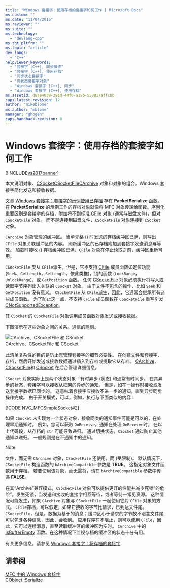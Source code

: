 ```yaml
---
title: "Windows 套接字：使用存档的套接字如何工作 | Microsoft Docs"
ms.custom: ""
ms.date: "11/04/2016"
ms.reviewer: ""
ms.suite: ""
ms.technology: 
  - "devlang-cpp"
ms.tgt_pltfrm: ""
ms.topic: "article"
dev_langs: 
  - "C++"
helpviewer_keywords: 
  - "套接字 [C++], 同步操作"
  - "套接字 [C++], 使用存档"
  - "同步状态套接字"
  - "两状态套接字对象"
  - "Windows 套接字 [C++], 同步"
  - "Windows 套接字 [C++], 使用存档"
ms.assetid: d8ae4039-391d-44f0-a19b-558817affcbb
caps.latest.revision: 12
author: "mikeblome"
ms.author: "mblome"
manager: "ghogen"
caps.handback.revision: 8
---
```

# Windows 套接字：使用存档的套接字如何工作
[!INCLUDE[vs2017banner](../assembler/inline/includes/vs2017banner.md)]

本文说明对象、[CSocket](../mfc/reference/csocket-class.md)[CSocketFile](../mfc/reference/csocketfile-class.md)[CArchive](../mfc/reference/carchive-class.md) 对象和对象的组合。Windows 套接字简化发送和接收数据。  
  
 文章 [Windows 套接字：套接字的示例使用已存档](../mfc/windows-sockets-example-of-sockets-using-archives.md) 存在 **PacketSerialize** 函数。  在 **PacketSerialize** 的示例工作的存档对象就像将 MFC 对象传递给函数。[序列化](../Topic/CObject::Serialize.md) 重要区别是套接字的存档，附加将不到标准 [CFile](../mfc/reference/cfile-class.md) 对象 \(通常与磁盘文件\)，但对 `CSocketFile` 对象。  而不是连接到磁盘文件，`CSocketFile` 对象连接到 `CSocket` 对象。  
  
 `CArchive` 对象管理的缓冲区。  当单元格 \(\) 时发送的存档缓冲区已满，则写出 `CFile` 对象关联缓冲区的内容。  刷新缓冲区的已存档附加到套接字发送消息与等效。  加载时接收 \(\) 存档缓冲区已满，`CFile` 对象在停止读取之前，缓冲区重新可用。  
  
 `CSocketFile` 类从 `CFile`派生，但是，它不支持 [CFile](../mfc/reference/cfile-class.md) 成员函数如定位功能 \(`Seek`、`GetLength`，`SetLength`，依此类推\)，锁的函数 \(`LockRange`，`UnlockRange`\)，或 `GetPosition` 函数。  任何 [CSocketFile](../mfc/reference/csocketfile-class.md) 对象必须执行将写入或读取字节序列出入关联的 `CSocket` 对象。  由于文件不包含的操作，比如 `Seek` 和 `GetPosition` 没有意义。  `CSocketFile` 从 `CFile`派生，因此，它通常会继承所有这些成员函数。  为了防止这一点，不支持 `CFile` 成员函数在 `CSocketFile` 重写引发 [CNotSupportedException](../mfc/reference/cnotsupportedexception-class.md)。  
  
 其 `CSocket` 的 `CSocketFile` 对象调用成员函数对象发送或接收数据。  
  
 下图演示在这些对象之间的关系。通信的两侧。  
  
 ![CArchive、CSocketFile 和 CSocket](../Image/vc38IA1.gif "vc38IA1")  
CArchive、CSocketFile 和 CSocket  
  
 此清单复杂性的目的是防止您管理套接字的细节必要性。  在创建文件和套接字、存档，然后开始发送或接收数据通过插入到存档或提取它从存档。  [CArchive](../mfc/reference/carchive-class.md)、[CSocketFile](../mfc/reference/csocketfile-class.md)和 [CSocket](../mfc/reference/csocket-class.md) 在后台管理详细信息。  
  
 `CSocket` 对象实际上是两个状态对象：有时异步 \(状态\) 和通常有时同步。  在其异步的状态，套接字可以接收从框架的异步的通知。  但是，如在一操作时接收或发送套接字数据已同步的。  这意味着套接字应接收不进一步的通知，直到异步同步操作完成。  由于开关模式，可以，例如，执行与下面类似的内容：  
  
 [!CODE [NVC_MFCSimpleSocket#2](../CodeSnippet/VS_Snippets_Cpp/NVC_MFCSimpleSocket#2)]  
  
 如果 `CSocket` 未实现为一个状态对象，接收同类的通知事件可能是可以的，在处理早期通知时。  例如，您可以获取 `OnReceive`，通知在处理 `OnReceive`时。  在以上代码段，从存档的 `str` 可能导致递归。  通过切换状态，`CSocket` 通过防止其他通知以递归。  一般规则是在不通知中的通知。  
  
> [!NOTE]
>  文件，而无需 `CArchive` 对象，`CSocketFile` 还使用，而 \(受限制\)。  默认情况下，`CSocketFile` 构造函数的 `bArchiveCompatible` 参数是 **TRUE**。  这指定对象文件函数用于存档。  若要使用该对象，而无需将，请在 `bArchiveCompatible` 参数中传递 **FALSE**。  
  
 在其“Archive”兼容模式，`CSocketFile` 对象可以提供更好的性能并减少死锁“的危险”。发生死锁，当发送和接收的套接字相互等待，或者等待一常见资源。  这种情况可能发生，如果 `CArchive` 对象与 `CSocketFile` 一起使用它对 `CFile` 对象的方式。  `CFile`存档，可以假定，如果它接收的字节比请求，已到达文件尾。  `CSocketFile`，但是，数据为基于的消息；缓冲区小于请求的字节数不暗含文件尾可以包含各种信息，因此，会收到。  应用程序在不阻止，则可以使用 `CFile`，因此，它可以连续消息，直至读取缓冲区的缓冲区为空时。  `CArchive` 中的 [IsBufferEmpty](../Topic/CArchive::IsBufferEmpty.md) 函数。在这种情况下监视存档的缓冲区的状态十分有用。  
  
 有关更多信息，请参见 [Windows 套接字：将存档的套接字](../mfc/windows-sockets-using-sockets-with-archives.md)  
  
## 请参阅  
 [MFC 中的 Windows 套接字](../mfc/windows-sockets-in-mfc.md)   
 [CObject::Serialize](../Topic/CObject::Serialize.md)